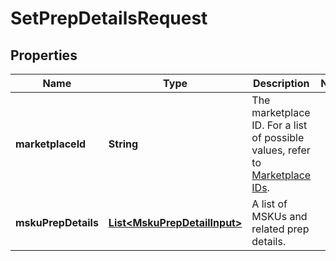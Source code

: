 
# SetPrepDetailsRequest

## Properties
Name | Type | Description | Notes
------------ | ------------- | ------------- | -------------
**marketplaceId** | **String** | The marketplace ID. For a list of possible values, refer to [Marketplace IDs](https://developer-docs.amazon.com/sp-api/docs/marketplace-ids). | 
**mskuPrepDetails** | [**List&lt;MskuPrepDetailInput&gt;**](MskuPrepDetailInput.md) | A list of MSKUs and related prep details. | 



